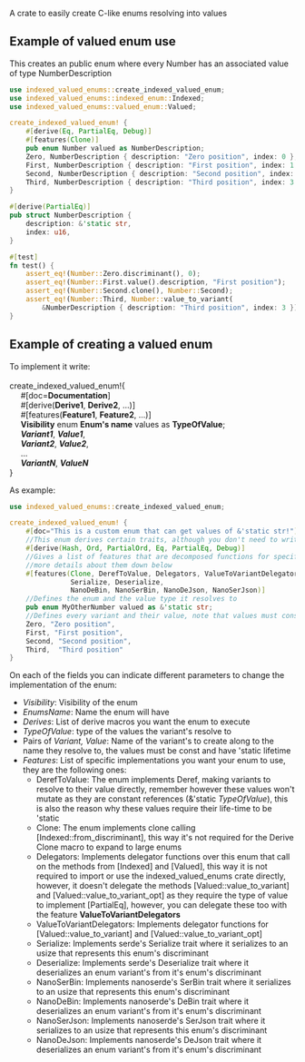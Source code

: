  A crate to easily create C-like enums resolving into values

 ## Example of valued enum use
 This creates an public enum where every Number has an associated value of type NumberDescription
 ```rust
 use indexed_valued_enums::create_indexed_valued_enum;
 use indexed_valued_enums::indexed_enum::Indexed;
 use indexed_valued_enums::valued_enum::Valued;

 create_indexed_valued_enum! {
     #[derive(Eq, PartialEq, Debug)]
     #[features(Clone)]
     pub enum Number valued as NumberDescription;
     Zero, NumberDescription { description: "Zero position", index: 0 },
     First, NumberDescription { description: "First position", index: 1 },
     Second, NumberDescription { description: "Second position", index: 2 },
     Third, NumberDescription { description: "Third position", index: 3 }
 }

 #[derive(PartialEq)]
 pub struct NumberDescription {
     description: &'static str,
     index: u16,
 }

 #[test]
 fn test() {
     assert_eq!(Number::Zero.discriminant(), 0);
     assert_eq!(Number::First.value().description, "First position");
     assert_eq!(Number::Second.clone(), Number::Second);
     assert_eq!(Number::Third, Number::value_to_variant(
         &NumberDescription { description: "Third position", index: 3 }));
 }
 ```
 ## Example of creating a valued enum
 To implement it write:
 <br><br>
 create_indexed_valued_enum!{ <br>
 &nbsp;&nbsp;&nbsp;&nbsp;	#[doc=**Documentation**] <br>
 &nbsp;&nbsp;&nbsp;&nbsp;	#[derive(**Derive1**, **Derive2**, ...)] <br>
 &nbsp;&nbsp;&nbsp;&nbsp;	#[features(**Feature1**, **Feature2**, ...)] <br>
 &nbsp;&nbsp;&nbsp;&nbsp;	**Visibility** enum **Enum's name** values as **TypeOfValue**; <br>
 &nbsp;&nbsp;&nbsp;&nbsp;	***Variant1***, ***Value1***,<br>
 &nbsp;&nbsp;&nbsp;&nbsp;	***Variant2***, ***Value2***,<br>
 &nbsp;&nbsp;&nbsp;&nbsp;	...<br>
 &nbsp;&nbsp;&nbsp;&nbsp;	***VariantN***, ***ValueN***<br>
 }

As example:

 ```rust
 use indexed_valued_enums::create_indexed_valued_enum;

 create_indexed_valued_enum! {
     #[doc="This is a custom enum that can get values of &'static str!"]
     //This enum derives certain traits, although you don't need to write this
     #[derive(Hash, Ord, PartialOrd, Eq, PartialEq, Debug)]
     //Gives a list of features that are decomposed functions for specific behaviours, you have
     //more details about them down below
     #[features(Clone, DerefToValue, Delegators, ValueToVariantDelegators,
                Serialize, Deserialize,
                NanoDeBin, NanoSerBin, NanoDeJson, NanoSerJson)]
     //Defines the enum and the value type it resolves to
     pub enum MyOtherNumber valued as &'static str;
     //Defines every variant and their value, note that values must constant and have 'static lifetime
     Zero, "Zero position",
     First, "First position",
     Second, "Second position",
     Third,  "Third position"
 }
 ```

 On each of the fields you can indicate different parameters to change the implementation of the
 enum:

 * *Visibility*: Visibility of the enum
 * *EnumsName*: Name the enum will have
 * *Derives*: List of derive macros you want the enum to execute
 * *TypeOfValue*: type of the values the variant's resolve to
 * Pairs of *Variant, Value*: Name of the variant's to create along to the name they resolve to,
                              the values must be const and have 'static lifetime
 * *Features*: List of specific implementations you want your enum to use, they are the following ones:
     * DerefToValue: The enum implements Deref, making variants to resolve to their value
                     directly, remember however these values won't mutate as they are constant
                     references (&'static *TypeOfValue*), this is also the reason why these
                     values require their life-time to be 'static
     * Clone: The enum implements clone calling [Indexed::from_discriminant], this way it's not
              required for the Derive Clone macro to expand to large enums
     * Delegators: Implements delegator functions over this enum that call on the methods from
                  [Indexed] and [Valued], this way it is not required to import or use the
                  indexed_valued_enums crate directly, however, it doesn't delegate the methods
                  [Valued::value_to_variant] and [Valued::value_to_variant_opt] as they
                  require the type of value to implement [PartialEq], however, you can delegate
                  these too with the feature **ValueToVariantDelegators**
     * ValueToVariantDelegators: Implements delegator functions for [Valued::value_to_variant]
                                 and [Valued::value_to_variant_opt]
     * Serialize: Implements serde's Serialize trait where it serializes to an usize that
                  represents this enum's discriminant
     * Deserialize: Implements serde's Deserialize trait where it deserializes an enum variant's
                    from it's enum's discriminant
     * NanoSerBin: Implements nanoserde's SerBin trait where it serializes to an usize that
                   represents this enum's discriminant
     * NanoDeBin: Implements nanoserde's DeBin trait where it deserializes an enum variant's
                  from it's enum's discriminant
     * NanoSerJson: Implements nanoserde's SerJson trait where it serializes to an usize that
                   represents this enum's discriminant
     * NanoDeJson: Implements nanoserde's DeJson trait where it deserializes an enum variant's
                  from it's enum's discriminant